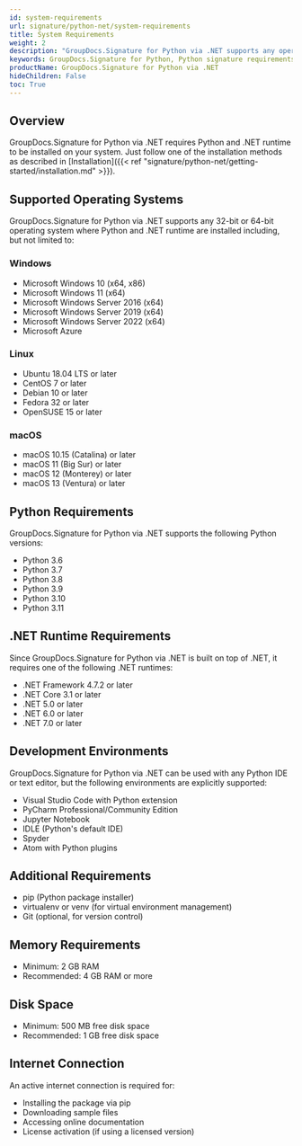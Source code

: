 ```yaml
---
id: system-requirements
url: signature/python-net/system-requirements
title: System Requirements
weight: 2
description: "GroupDocs.Signature for Python via .NET supports any operating system where Python and .NET runtime are installed"
keywords: GroupDocs.Signature for Python, Python signature requirements
productName: GroupDocs.Signature for Python via .NET
hideChildren: False 
toc: True
---
```

## Overview

GroupDocs.Signature for Python via .NET requires Python and .NET runtime to be installed on your system. Just follow one of the installation methods as described in [Installation]({{< ref "signature/python-net/getting-started/installation.md" >}}).

## Supported Operating Systems

GroupDocs.Signature for Python via .NET supports any 32-bit or 64-bit operating system where Python and .NET runtime are installed including, but not limited to:

### Windows

* Microsoft Windows 10 (x64, x86)
* Microsoft Windows 11 (x64)
* Microsoft Windows Server 2016 (x64)
* Microsoft Windows Server 2019 (x64)
* Microsoft Windows Server 2022 (x64)
* Microsoft Azure

### Linux

* Ubuntu 18.04 LTS or later
* CentOS 7 or later
* Debian 10 or later
* Fedora 32 or later
* OpenSUSE 15 or later

### macOS

* macOS 10.15 (Catalina) or later
* macOS 11 (Big Sur) or later
* macOS 12 (Monterey) or later
* macOS 13 (Ventura) or later

## Python Requirements

GroupDocs.Signature for Python via .NET supports the following Python versions:

* Python 3.6
* Python 3.7
* Python 3.8
* Python 3.9
* Python 3.10
* Python 3.11

## .NET Runtime Requirements

Since GroupDocs.Signature for Python via .NET is built on top of .NET, it requires one of the following .NET runtimes:

* .NET Framework 4.7.2 or later
* .NET Core 3.1 or later
* .NET 5.0 or later
* .NET 6.0 or later
* .NET 7.0 or later

## Development Environments

GroupDocs.Signature for Python via .NET can be used with any Python IDE or text editor, but the following environments are explicitly supported:

* Visual Studio Code with Python extension
* PyCharm Professional/Community Edition
* Jupyter Notebook
* IDLE (Python's default IDE)
* Spyder
* Atom with Python plugins

## Additional Requirements

* pip (Python package installer)
* virtualenv or venv (for virtual environment management)
* Git (optional, for version control)

## Memory Requirements

* Minimum: 2 GB RAM
* Recommended: 4 GB RAM or more

## Disk Space

* Minimum: 500 MB free disk space
* Recommended: 1 GB free disk space

## Internet Connection

An active internet connection is required for:
* Installing the package via pip
* Downloading sample files
* Accessing online documentation
* License activation (if using a licensed version)

